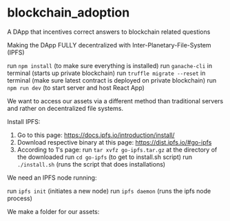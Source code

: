 # blockchain_adoption
A DApp that incentives correct answers to blockchain related questions


Making the DApp FULLY decentralized with Inter-Planetary-File-System (IPFS)

run `npm install` (to make sure everything is installed)
run `ganache-cli` in terminal (starts up private blockchain)
run `truffle migrate --reset` in terminal (make sure latest contract is deployed on private blockchain)
run `npm run dev` (to start server and host React App)

We want to access our assets via a different method than traditional servers and rather on decentralized file systems.

Install IPFS:

1. Go to this page: https://docs.ipfs.io/introduction/install/
2. Download respective binary at this page: https://dist.ipfs.io/#go-ipfs
3. According to 1's page: 
	run `tar xvfz go-ipfs.tar.gz` at the directory of the downloaded
	run `cd go-ipfs` (to get to install.sh script)
	run `./install.sh` (runs the script that does installations)

We need an IPFS node running: 

run `ipfs init` (initiates a new node)
run `ipfs daemon` (runs the ipfs node process)

We make a folder for our assets:
